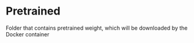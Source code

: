 # Pretrained

Folder that contains pretrained weight, which will be downloaded by the Docker container